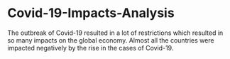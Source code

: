 # Covid-19-Impacts-Analysis
The outbreak of Covid-19 resulted in a lot of restrictions which resulted in so many impacts on the global economy. Almost all the countries were impacted negatively by the rise in the cases of Covid-19. 

